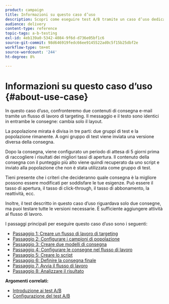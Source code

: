 ```yaml
---
product: campaign
title: Informazioni su questo caso d’uso
description: Scopri come eseguire test A/B tramite un caso d’uso dedicato.
audience: delivery
content-type: reference
topic-tags: a-b-testing
exl-id: 4eb139a0-5342-4084-9f6d-d736e05bf1c6
source-git-commit: 98d646919fedc66ee9145522ad0c5f15b25dbf2e
workflow-type: tm+mt
source-wordcount: '244'
ht-degree: 8%

---
```


# Informazioni su questo caso d’uso {#about-use-case}

In questo caso d’uso, confronteremo due contenuti di consegna e-mail tramite un flusso di lavoro di targeting. Il messaggio e il testo sono identici in entrambe le consegne: cambia solo il layout.

La popolazione mirata è divisa in tre parti: due gruppi di test e la popolazione rimanente. A ogni gruppo di test viene inviata una versione diversa della consegna.

Dopo la consegna, viene configurato un periodo di attesa di 5 giorni prima di raccogliere i risultati dei migliori tassi di apertura. Il contenuto della consegna con il punteggio più alto viene quindi recuperato da uno script e inviato alla popolazione che non è stata utilizzata come gruppo di test.

Tieni presente che i criteri che decideranno quale consegna è la migliore possono essere modificati per soddisfare le tue esigenze. Può essere il tasso di apertura, il tasso di click-through, il tasso di abbonamento, la reattività, ecc.

Inoltre, il test descritto in questo caso d’uso riguardava solo due consegne, ma puoi testare tutte le versioni necessarie. È sufficiente aggiungere attività al flusso di lavoro.

I passaggi principali per eseguire questo caso d’uso sono i seguenti:

* [Passaggio 1: Creare un flusso di lavoro di targeting](../../delivery/using/a-b-testing-uc-targeting-workflow.md)
* [Passaggio 2: Configurare i campioni di popolazione](../../delivery/using/a-b-testing-uc-population-samples.md)
* [Passaggio 3: Creare due modelli di consegna](../../delivery/using/a-b-testing-uc-delivery-templates.md)
* [Passaggio 4: Configurare le consegne nel flusso di lavoro](../../delivery/using/a-b-testing-uc-configuring-deliveries.md)
* [Passaggio 5: Creare lo script](../../delivery/using/a-b-testing-uc-script.md)
* [Passaggio 6: Definire la consegna finale](../../delivery/using/a-b-testing-uc-final-delivery.md)
* [Passaggio 7: Avvia il flusso di lavoro](../../delivery/using/a-b-testing-uc-start-workflow.md)
* [Passaggio 8: Analizzare il risultato](../../delivery/using/a-b-testing-uc-analyzing.md)

**Argomenti correlati:**

* [Introduzione ai test A/B](../../delivery/using/get-started-a-b-testing.md)
* [Configurazione del test A/B](../../delivery/using/configuring-a-b-testing.md)
